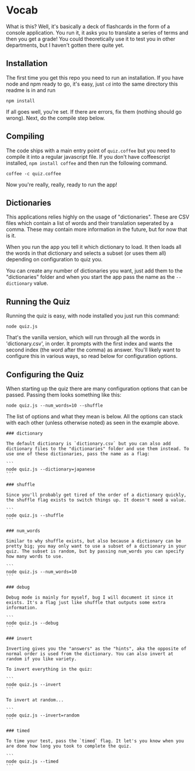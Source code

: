 # Vocab

What is this? Well, it's basically a deck of flashcards in the form of a console application. You run it, it asks you to translate a series of terms and then you get a grade! You could theoretically use it to test you in other departments, but I haven't gotten there quite yet.

## Installation

The first time you get this repo you need to run an installation. If you have node and npm ready to go, it's easy, just `cd` into the same directory this readme is in and run

```
npm install
```

If all goes well, you're set. If there are errors, fix them (nothing should go wrong). Next, do the compile step below.

## Compiling

The code ships with a main entry point of `quiz.coffee` but you need to compile it into a regular javascript file. If you don't have coffeescript installed, `npm install coffee` and then run the following command.

```
coffee -c quiz.coffee
```

Now you're really, really, ready to run the app!

## Dictionaries

This applications relies highly on the usage of "dictionaries". These are CSV files which contain a list of words and their translation seperated by a comma. These may contain more information in the future, but for now that is it.

When you run the app you tell it which dictionary to load. It then loads all the words in that dictionary and selects a subset (or uses them all) depending on configuration to quiz you. 

You can create any number of dictionaries you want, just add them to the "dictionaries" folder and when you start the app pass the name as the `--dictionary` value. 

## Running the Quiz

Running the quiz is easy, with node installed you just run this command:

```
node quiz.js
```

That's the vanilla version, which will run through all the words in 'dictionary.csv', in order. It prompts with the first index and wants the second index (the word after the comma) as answer. You'll likely want to configure this in various ways, so read below for configuration options.

## Configuring the Quiz

When starting up the quiz there are many configuration options that can be passed. Passing them looks something like this:

```
node quiz.js --num_words=10 --shuffle
```

The list of options and what they mean is below. All the options can stack with each other (unless otherwise noted) as seen in the example above.

    ### dictionary

    The default dictionary is `dictionary.csv` but you can also add dictionary files to the "dictionaries" folder and use them instead. To use one of these dictionaries, pass the name as a flag:

    ```
    node quiz.js --dictionary=japanese
    ```

    ### shuffle

    Since you'll probably get tired of the order of a dictionary quickly, the shuffle flag exists to switch things up. It doesn't need a value.

    ```
    node quiz.js --shuffle
    ```

    ### num_words

    Similar to why shuffle exists, but also because a dictionary can be pretty big; you may only want to use a subset of a dictionary in your quiz. The subset is random, but by passing num_words you can specify how many words to use. 

    ```
    node quiz.js --num_words=10
    ```

    ### debug

    Debug mode is mainly for myself, bug I will document it since it exists. It's a flag just like shuffle that outputs some extra information.

    ```
    node quiz.js --debug
    ```

    ### invert

    Inverting gives you the "answers" as the "hints", aka the opposite of normal order is used from the dictionary. You can also invert at random if you like variety. 

    To invert everything in the quiz:

    ```
    node quiz.js --invert
    ```

    To invert at random...

    ```
    node quiz.js --invert=random
    ```

    ### timed

    To time your test, pass the `timed` flag. It let's you know when you are done how long you took to complete the quiz. 

    ```
    node quiz.js --timed
    ```






